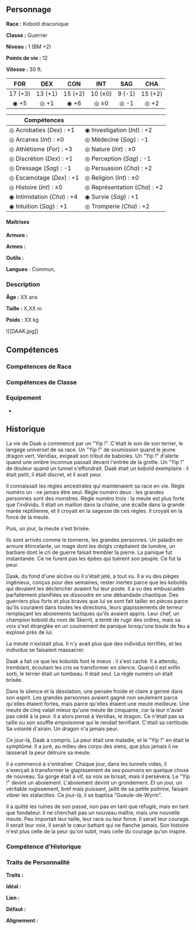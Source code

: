 ## Personnage

__Race :__ Kobold draconique

__Classe :__ Guerrier

__Niveau :__ 1 (BM +2)

__Points de vie :__ 12

__Vitesse :__ 30 ft.

|   FOR   |   DEX   |   CON   |   INT   |  SAG   |   CHA   |
| :-----: | :-----: | :-----: | :-----: | :----: | :-----: |
| 17 (+3) | 13 (+1) | 15 (+2) | 10 (±0) | 9 (-1) | 15 (+2) |
|  ◉ +5   |  ◎ +1   |  ◉ +6   |  ◎ ±0   |  ◎ -1  |  ◎ +2   |

| Compétences                 |                               |
| --------------------------- | ----------------------------- |
| ◎ Acrobaties (_Dex_) : +1   | ◉ Investigation (_Int_) : +2  |
| ◎ Arcanes (_Int_) : ±0      | ◎ Médecine (_Sag_) : -1       |
| ◎ Athlétisme (_For_) : +3   | ◎ Nature (_Int_) : ±0<br>     |
| ◎ Discrétion (_Dex_) : +1   | ◎ Perception (_Sag_) : -1     |
| ◎ Dressage (_Sag_) : -1     | ◎ Persuasion (_Cha_) : +2     |
| ◎ Escamotage (_Dex_) : +1   | ◎ Religion (_Int_) : ±0       |
| ◎ Histoire (_Int_) : ±0     | ◎ Représentation (_Cha_) : +2 |
| ◉ Intimidation (_Cha_) : +4 | ◉ Survie (_Sag_) : +1         |
| ◉ Intuition (_Sag_) : +1    | ◎ Tromperie (_Cha_) : +2<br>  |

#### Maîtrises

**Armure :** 

**Armes :** 

**Outils :** 

__Langues__ : Commun, 

### Description

__Âge :__ XX ans

__Taille :__ X,XX m

__Poids :__ XX kg

![[DAAK.jpg]]
## Compétences

### Compétences de Race

### Compétences de Classe

### Equipement

 - 
## Historique

La vie de Daak a commencé par un "Yip !". C'était le son de son terrier, le langage universel de sa race. Un "Yip !" de soumission quand le jeune dragon vert, Veridiax, exigeait son tribut de babioles. Un "Yip !" d'alerte quand une ombre inconnue passait devant l'entrée de la grotte. Un "Yip !" de douleur quand un tunnel s'effondrait. Daak était un kobold exemplaire : il était petit, il était discret, et il avait peur.

Il connaissait les règles ancestrales qui maintenaient sa race en vie. Règle numéro un : ne jamais être seul. Règle numéro deux : les grandes personnes sont des monstres. Règle numéro trois : la meute est plus forte que l'individu. Il était un maillon dans la chaîne, une écaille dans la grande marée reptilienne, et il croyait en la sagesse de ces règles. Il croyait en la force de la meute.

Puis, un jour, la meute s'est brisée.

Ils sont arrivés comme le tonnerre, les grandes personnes. Un paladin en armure étincelante, un mage dont les doigts crépitaient de lumière, un barbare dont le cri de guerre faisait trembler la pierre. La panique fut instantanée. Ce ne furent pas les épées qui tuèrent son peuple. Ce fut la peur.

Daak, du fond d'une alcôve où il s'était jeté, a tout vu. Il a vu des pièges ingénieux, conçus pour des semaines, rester inertes parce que les kobolds qui devaient les déclencher avaient fui leur poste. Il a vu des embuscades parfaitement planifiées se dissoudre en une débandade chaotique. Des guerriers plus forts et plus braves que lui se sont fait tailler en pièces parce qu'ils couraient dans toutes les directions, leurs glapissements de terreur remplaçant les aboiements tactiques qu'ils avaient appris. Leur chef, un champion kobold du nom de Skerrit, a tenté de rugir des ordres, mais sa voix s'est étranglée en un couinement de panique lorsqu'une boule de feu a explosé près de lui.

La meute n'existait plus. Il n'y avait plus que des individus terrifiés, et les individus se faisaient massacrer.

Daak a fait ce que les kobolds font le mieux : il s'est caché. Il a attendu, tremblant, écoutant les cris se transformer en silence. Quand il est enfin sorti, le terrier était un tombeau. Il était seul. La règle numéro un était brisée.

Dans le silence et la désolation, une pensée froide et claire a germé dans son esprit. Les grandes personnes avaient gagné non seulement parce qu'elles étaient fortes, mais parce qu'elles étaient une meute meilleure. Une meute de cinq valait mieux qu'une meute de cinquante, car la leur n'avait pas cédé à la peur. Il a alors pensé à Veridiax, le dragon. Ce n'était pas sa taille ou son souffle empoisonné qui le rendait terrifiant. C'était sa certitude. Sa volonté d'airain. Un dragon n'a jamais peur.

Ce jour-là, Daak a compris. La peur était une maladie, et le "Yip !" en était le symptôme. Il a juré, au milieu des corps des siens, que plus jamais il ne laisserait la peur détruire sa meute.

Il a commencé à s'entraîner. Chaque jour, dans les tunnels vides, il s'exerçait à transformer le glapissement de ses poumons en quelque chose de nouveau. Sa gorge était à vif, sa voix se brisait, mais il persévéra. Le "Yip !" devint un aboiement. L'aboiement devint un grondement. Et un jour, un véritable rugissement, bref mais puissant, jaillit de sa petite poitrine, faisant vibrer les stalactites. Ce jour-là, il se baptisa "Gueule-de-Wyrm".

Il a quitté les ruines de son passé, non pas en tant que réfugié, mais en tant que fondateur. Il ne cherchait pas un nouveau maître, mais une nouvelle meute. Peu importait leur taille, leur race ou leur force. Il serait leur courage. Il serait leur voix. Il serait le cœur battant qui ne flanche jamais. Son histoire n'est plus celle de la peur qu'on subit, mais celle du courage qu'on inspire.

### Compétence d'Historique

### Traits de Personnalité

__Traits :__ 

__Idéal :__ 

__Lien :__ 

__Défaut :__ 

__Alignement :__ 